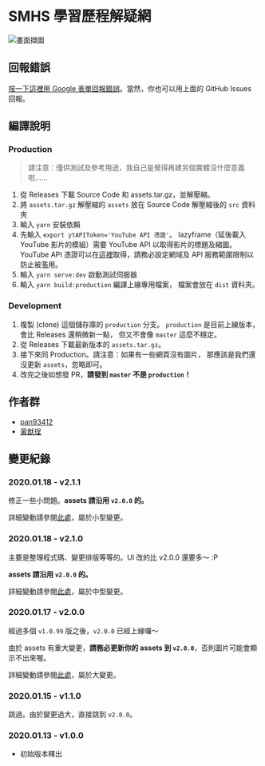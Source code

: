 # SMHS 學習歷程解疑網
![畫面擷圖](https://user-images.githubusercontent.com/28441561/72662060-f7da5e00-3a1c-11ea-855a-20ac446c5da0.png)

## 回報錯誤
[按一下這裡用 Google 表單回報錯誤](https://docs.google.com/forms/d/e/1FAIpQLScl0RVEabr0uaXxfPfCW_Jlz-Fd9MqUfXe0LXpvyeYW4syqeg/viewform)。當然，你也可以用上面的 GitHub Issues 回報。

## 編譯說明
### Production
> 請注意：僅供測試及參考用途，我自己是覺得再建另個實體沒什麼意義啦……

1. 從 Releases 下載 Source Code 和 assets.tar.gz，並解壓縮。
2. 將 `assets.tar.gz` 解壓縮的 `assets` 放在 Source Code 解壓縮後的 `src` 資料夾
3. 輸入 `yarn` 安裝依賴
4. 先輸入 `export ytAPIToken='YouTube API 憑證'`。
   lazyframe（延後載入 YouTube 影片的模組）需要 YouTube API 以取得影片的標題及縮圖。YouTube API 憑證可以在[這裡](https://developers.google.com/youtube/v3/getting-started)取得，請務必設定網域及 API 服務範圍限制以防止被濫用。
5. 輸入 `yarn serve:dev` 啟動測試伺服器
6. 輸入 `yarn build:production` 編譯上線專用檔案，
   檔案會放在 `dist` 資料夾。

### Development
1. 複製 (clone) 這個儲存庫的 `production` 分支。
   `production` 是目前上線版本，會比 Releases 還稍微新一點，
   但又不會像 `master` 這麼不穩定。
2. 從 Releases 下載最新版本的 `assets.tar.gz`。
3. 接下來同 Production。請注意：如果有一些網頁沒有圖片，
   那應該是我們還沒更新 `assets`，忽略即可。
4. 改完之後如想發 PR，**請發到 `master` 不是 `production`！**

## 作者群
- [pan93412](https://github.com/pan93412)
- [黃猷珵](https://github.com/youualan87)

## 變更紀錄
### 2020.01.18 - v2.1.1
修正一些小問題。**assets 請沿用 `v2.0.0` 的。**

詳細變動請參閱[此處](https://github.com/smhs-os-project/smhs-epf-faq/compare/v2.1.0...v2.1.1)，屬於小型變更。

### 2020.01.18 - v2.1.0
主要是整理程式碼、變更排版等等的。UI 改的比 v2.0.0 還要多～ :P

**assets 請沿用 `v2.0.0` 的。**

詳細變動請參閱[此處](https://github.com/smhs-os-project/smhs-epf-faq/compare/v2.0.0...v2.1.0)，屬於中型變更。

### 2020.01.17 - v2.0.0
經過多個 `v1.0.99` 版之後，`v2.0.0` 已經上線囉～

由於 assets 有重大變更，**請務必更新你的 assets 到 `v2.0.0`**，否則圖片可能會顯示不出來喔。

詳細變動請參閱[此處](https://github.com/smhs-os-project/smhs-epf-faq/compare/v1.0.0...v2.0.0)，屬於大變更。

### 2020.01.15 - v1.1.0
跳過。由於變更過大，直接跳到 `v2.0.0`。

### 2020.01.13 - v1.0.0
- 初始版本釋出

